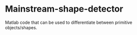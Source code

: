 # Mainstream-shape-detector
Matlab code that can be used to differentiate between primitive objects/shapes.
